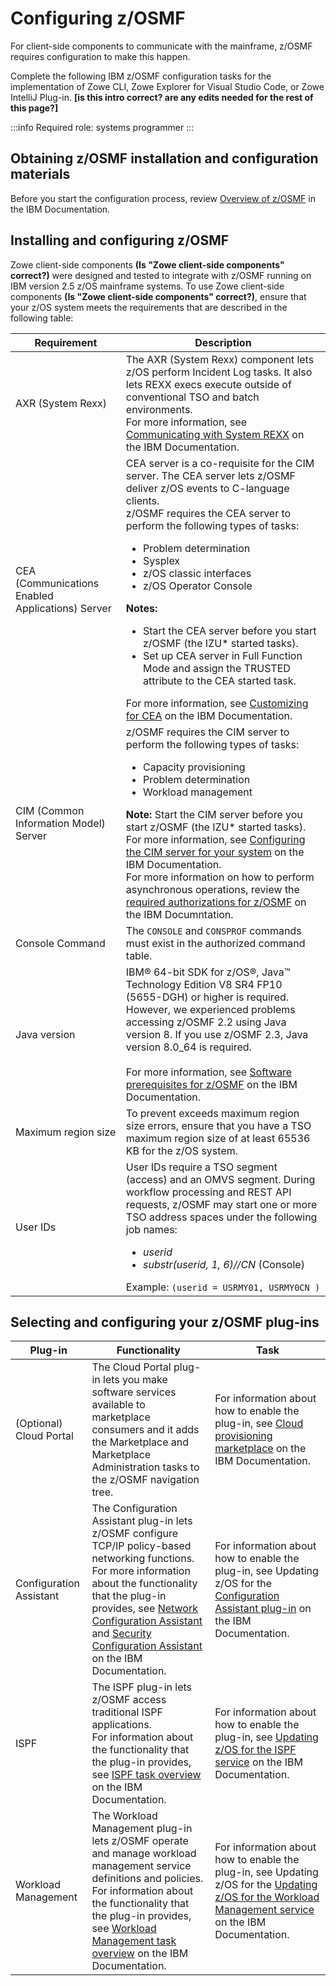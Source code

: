 # Configuring z/OSMF

For client-side components to communicate with the mainframe, z/OSMF requires configuration to make this happen.

Complete the following IBM z/OSMF configuration tasks for the implementation of Zowe CLI, Zowe Explorer for Visual Studio Code, or Zowe IntelliJ Plug-in. **[is this intro correct? are any edits needed for the rest of this page?]**

:::info Required role: systems programmer
:::

## Obtaining z/OSMF installation and configuration materials

Before you start the configuration process, review [Overview of z/OSMF](https://www.ibm.com/docs/en/zos/2.5.0?topic=zosmf-overview) in the IBM Documentation.

## Installing and configuring z/OSMF

Zowe client-side components **(Is "Zowe client-side components" correct?)** were designed and tested to integrate with z/OSMF running on IBM version 2.5 z/OS mainframe systems. To use Zowe client-side components **(Is "Zowe client-side components" correct?)**, ensure that your z/OS system meets the requirements that are described in the following table:

| Requirement        | Description |
| ----------- | ----------- |
| AXR (System Rexx) | The AXR (System Rexx) component lets z/OS perform Incident Log tasks. It also lets REXX execs execute outside of conventional TSO and batch environments. <br/>For more information, see [Communicating with System REXX](https://www.ibm.com/docs/en/zos/2.5.0?topic=command-communicating-system-rexx) on the IBM Documentation. |
| CEA (Communications Enabled Applications)  Server | CEA server is a co-requisite for the CIM server. The CEA server lets z/OSMF deliver z/OS events to C-language clients. <br/>z/OSMF requires the CEA server to perform the following types of tasks: <ul><li>Problem determination</li><li>Sysplex</li><li>z/OS classic interfaces</li> <li>z/OS Operator Console</li></ul> **Notes:** <ul><li>Start the CEA server before you start z/OSMF (the IZU* started tasks).</li><li> Set up CEA server in Full Function Mode and assign the TRUSTED attribute to the CEA started task.</li></ul> For more information, see [Customizing for CEA](https://www.ibm.com/docs/en/zos/2.5.0?topic=test-customizing-cea) on the IBM Documentation. |
| CIM (Common Information Model) Server | z/OSMF requires the CIM server to perform the following types of tasks: <ul><li>Capacity provisioning </li><li> Problem determination </li><li> Workload management </li></ul> **Note:** Start the CIM server before you start z/OSMF (the IZU* started tasks). <br/> For more information, see [Configuring the CIM server for your system](https://www.ibm.com/docs/en/zos/2.5.0?topic=configurations-configuring-cim-server-your-system)  on the IBM Documentation. <br/> For more information on how to perform asynchronous operations, review the [required authorizations for z/OSMF](https://www.ibm.com/docs/en/zos/2.5.0?topic=services-zos-jobs-rest-interface#izuhpinfo_api_restjobs__RequiredAuthorizationsForRestServices__title__1) on the IBM Documntation.|
| Console Command | The `CONSOLE` and `CONSPROF` commands must exist in the authorized command table. |
| Java version | IBM® 64-bit SDK for z/OS®, Java™ Technology Edition V8 SR4 FP10 (5655-DGH) or higher is required. However, we experienced problems accessing z/OSMF 2.2 using Java version 8. If you use z/OSMF 2.3, Java version 8.0_64 is required. <br/><br/>For more information, see [Software prerequisites for z/OSMF](https://www.ibm.com/docs/en/zos/2.5.0?topic=zosmf-software-prerequisites) on the IBM Documentation. |
| Maximum region size | To prevent exceeds maximum region size errors, ensure that you have a TSO maximum region size of at least 65536 KB for the z/OS system. |
| User IDs | User IDs require a TSO segment (access) and an OMVS segment. During workflow processing and REST API requests, z/OSMF may start one or more TSO address spaces under the following job names: <ul><li>*userid*</li><li>*substr(userid, 1, 6)//CN* (Console)</li></ul> Example: ```(userid = USRMY01, USRMY0CN )```   

## Selecting and configuring your z/OSMF plug-ins

| Plug-in        | Functionality | Task |
| ----------- | ----------- | ----------- |
| (Optional) Cloud Portal | The Cloud Portal plug-in lets you make software services available to marketplace consumers and it adds the Marketplace and Marketplace Administration tasks to the z/OSMF navigation tree. | For information about how to enable the plug-in, see [Cloud provisioning marketplace](https://www.ibm.com/docs/en/zos/2.5.0?topic=services-cloud-provisioning-marketplace) on the IBM Documentation. |
| Configuration Assistant | The Configuration Assistant plug-in lets z/OSMF configure TCP/IP policy-based networking functions.<br/>For more information about the functionality that the plug-in provides, see [Network Configuration Assistant](https://www.ibm.com/docs/en/zos/2.5.0?topic=configuration-network-assistant-task-summary) and [Security Configuration Assistant](https://www.ibm.com/docs/en/zos/2.5.0?topic=configuration-security-assistant-task) on the IBM Documentation. | For information about how to enable the plug-in, see Updating z/OS for the [Configuration Assistant plug-in](https://www.ibm.com/docs/en/zos/2.2.0?topic=ins-updating-zos-configuration-assistant-plug-in) on the IBM Documentation. |
| ISPF | The ISPF plug-in lets z/OSMF access traditional ISPF applications.<br/>For information about the functionality that the plug-in provides, see [ISPF task overview](https://www.ibm.com/docs/en/zos/2.5.0?topic=interfaces-ispf) on the IBM Documentation. | For information about how to enable the plug-in, see [Updating z/OS for the ISPF service](https://www.ibm.com/docs/en/zos/2.5.0?topic=service-updating-zos-ispf) on the IBM Documentation. |
| Workload Management | The Workload Management plug-in lets z/OSMF operate and manage workload management service definitions and policies.<br/>For information about the functionality that the plug-in provides, see [Workload Management task overview](https://www.ibm.com/docs/en/zos/2.5.0?topic=performance-workload-management-task) on the IBM Documentation. | For information about how to enable the plug-in, see Updating z/OS for the [Updating z/OS for the Workload Management service](hhttps://www.ibm.com/docs/en/zos/2.5.0?topic=service-updating-zos-workload-management) on the IBM Documentation. |
